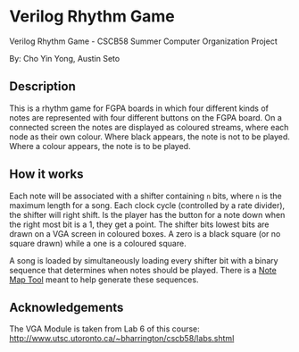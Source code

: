 # Verilog Rhythm Game
Verilog Rhythm Game - CSCB58 Summer Computer Organization Project

By: Cho Yin Yong, Austin Seto

## Description
This is a rhythm game for FGPA boards in which four different kinds of notes are represented with four different buttons on the FGPA board. On a connected screen the notes are displayed as coloured streams, where each node as their own colour. Where black appears, the note is not to be played. Where a colour appears, the note is to be played. 

## How it works

Each note will be associated with a shifter containing `n` bits, where `n` is the maximum length for a song. Each clock cycle (controlled by a rate divider), the shifter will right shift. Is the player has the button for a note down when the right most bit is a 1, they get a point. The shifter bits lowest bits are drawn on a VGA screen in coloured boxes. A zero is a black square (or no square drawn) while a one is a coloured square.  

A song is loaded by simultaneously loading every shifter bit with a binary sequence that determines when notes should be played. There is a [Note Map Tool](https://github.com/AustinSeto/Note-Map-Tool) meant to help generate these sequences. 

## Acknowledgements
The VGA Module is taken from Lab 6 of this course: http://www.utsc.utoronto.ca/~bharrington/cscb58/labs.shtml
